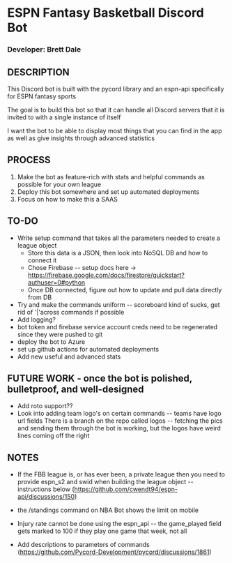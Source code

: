 # ESPN Fantasy Basketball Discord Bot
 ### **Developer: Brett Dale**

 DESCRIPTION
 -----------
This Discord bot is built with the pycord library and an espn-api specifically for ESPN fantasy sports

The goal is to build this bot so that it can handle all Discord servers that it is invited to with a single instance of itself

I want the bot to be able to display most things that you can find in the app as well as give insights through advanced statistics

PROCESS
-------
1. Make the bot as feature-rich with stats and helpful commands as possible for your
    own league
2. Deploy this bot somewhere and set up automated deployments 
3. Focus on how to make this a SAAS


TO-DO 
-----
- Write setup command that takes all the parameters needed to create a league object
    - Store this data is a JSON, then look into NoSQL DB and how to connect it
    - Chose Firebase -- setup docs here -> https://firebase.google.com/docs/firestore/quickstart?authuser=0#python
    - Once DB connected, figure out how to update and pull data directly from DB
- Try and make the commands uniform -- scoreboard kind of sucks, get rid of '|'across commands if possible
- Add logging?
- bot token and firebase service account creds need to be regenerated since they were pushed to git
- deploy the bot to Azure
- set up github actions for automated deployments
- Add new useful and advanced stats



FUTURE WORK - once the bot is polished, bulletproof, and well-designed
-----------
- Add roto support??
- Look into adding team logo's on certain commands -- teams have logo url fields
    There is a branch on the repo called logos -- fetching the pics and sending them
    through the bot is working, but the logos have weird lines coming off the right


NOTES
-----
- If the FBB league is, or has ever been, a private league then you need to provide 
    espn_s2 and swid when building the league object -- instructions below
    (https://github.com/cwendt94/espn-api/discussions/150)

- the /standings command on NBA Bot shows the limit on mobile

- Injury rate cannot be done using the espn_api -- the game_played field gets marked to 100 if 
    they play one game that week, not all

- Add descriptions to parameters of commands (https://github.com/Pycord-Development/pycord/discussions/1861)